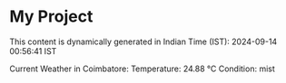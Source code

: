 # My Project

This content is dynamically generated in Indian Time (IST): 2024-09-14 00:56:41 IST


Current Weather in Coimbatore:
Temperature: 24.88 °C
Condition: mist
